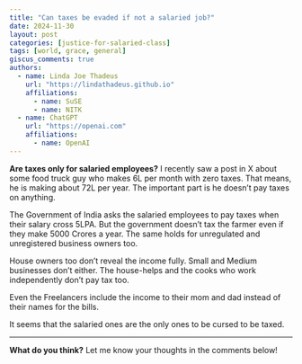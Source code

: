 ```yaml
---
title: "Can taxes be evaded if not a salaried job?"
date: 2024-11-30
layout: post
categories: [justice-for-salaried-class]
tags: [world, grace, general]
giscus_comments: true
authors:
  - name: Linda Joe Thadeus
    url: "https://lindathadeus.github.io"
    affiliations:
      - name: SuSE
      - name: NITK
  - name: ChatGPT
    url: "https://openai.com"
    affiliations:
      - name: OpenAI
---
```

**Are taxes only for salaried employees?**
I recently saw a post in X about some food truck guy who makes 6L per month with zero taxes. That means, he is making about 72L per year. The important part is he doesn’t pay taxes on anything.

The Government of India asks the salaried employees to pay taxes when their salary cross 5LPA. But the government doesn’t tax the farmer even if they make 5000 Crores a year. The same holds for unregulated and unregistered business owners too.

House owners too don’t reveal the income fully. Small and Medium businesses don’t either. The house-helps and the cooks who work independently don’t pay tax too.

Even the Freelancers include the income to their mom and dad instead of their names for the bills.

It seems that the salaried ones are the only ones to be cursed to be taxed.

---

**What do you think?** Let me know your thoughts in the comments below!